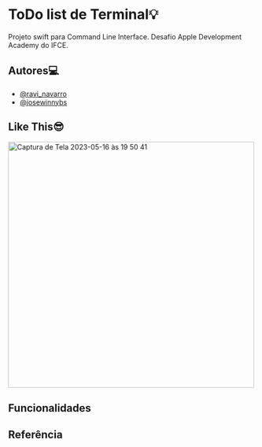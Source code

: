 
# ToDo list de Terminal💡

Projeto swift para Command Line Interface. Desafio Apple Development Academy do IFCE. 


## Autores💻

- [@ravi_navarro](https://github.com/ravi2612)
- [@josewinnybs](https://github.com/Jwinny)


## Like This😎
<img width="500" alt="Captura de Tela 2023-05-16 às 19 50 41" src="https://github.com/ravi2612/Demo1/assets/75507215/2bb50547-b6a5-47c7-8f40-7a5a042fb5ea">

## Funcionalidades

## Referência


